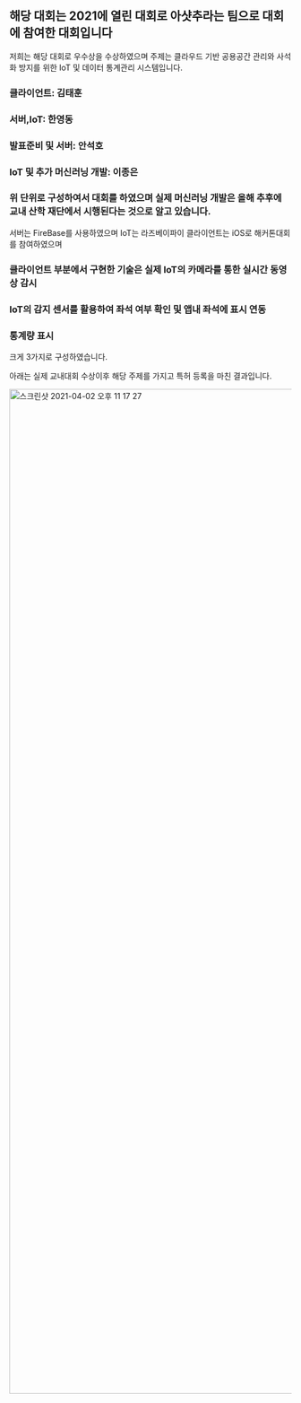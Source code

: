 ## 해당 대회는 2021에 열린 대회로 아샷추라는 팀으로 대회에 참여한 대회입니다
저희는 해당 대회로 우수상을 수상하였으며 주제는 클라우드 기반 공용공간 관리와 사석화 방지를 위한 IoT 및 데이터 통계관리 시스템입니다.

### 클라이언트: 김태훈
### 서버,IoT: 한영동
### 발표준비 및 서버: 안석호
### IoT 및 추가 머신러닝 개발: 이종은
### 위 단위로 구성하여서 대회를 하였으며 실제 머신러닝 개발은 올해 추후에 교내 산학 재단에서 시행된다는 것으로 알고 있습니다.

서버는 FireBase를 사용하였으며
IoT는 라즈베이파이
클라이언트는 iOS로 해커톤대회를 참여하였으며

### 클라이언트 부분에서 구현한 기술은 실제 IoT의 카메라를 통한 실시간 동영상 감시
### IoT의 감지 센서를 활용하여 좌석 여부 확인 및 앱내 좌석에 표시 연동
### 통계량 표시
크게 3가지로 구성하였습니다.

아래는 실제 교내대회 수상이후 해당 주제를 가지고 특허 등록을 마친 결과입니다.

<img width="1792" alt="스크린샷 2021-04-02 오후 11 17 27" src="https://user-images.githubusercontent.com/56541331/113423644-d2f7be00-9409-11eb-9989-070948af1fb8.png">
